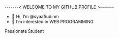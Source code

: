 -------< WELCOME TO MY GITHUB PROFILE >-------


- 👋 Hi, I’m @syaafiudinm
- 👀 I’m interested in WEB PROGRAMMING 




Passionate Student


<!---
syaafiudinm/syaafiudinm is a ✨ special ✨ repository because its `README.md` (this file) appears on your GitHub profile.
You can click the Preview link to take a look at your changes.
--->
